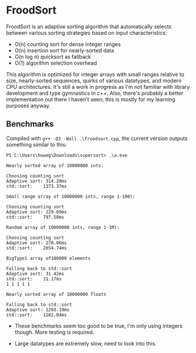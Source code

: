 # FroodSort
FroodSort is an adaptive sorting algorithm that automatically selects between various sorting strategies based on input characteristics:

* O(n) counting sort for dense integer ranges
* O(n) insertion sort for nearly-sorted data
* O(n log n) quicksort as fallback
* O(1) algorithm selection overhead

This algorithm is optimized for integer arrays with small ranges relative to size, nearly-sorted sequences, quirks of various datatypes, and modern CPU architectures. It's still a work in progress as I'm not familiar with library development and type gymnastics in c++. Also, there's probably a better implementation out there I haven't seen; this is mostly for my learning purposes anyway.

## Benchmarks

Compiled with `g++ -O3 -Wall .\froodsort.cpp`, the current version outputs something similar to this:

```
PS C:\Users\howeg\Downloads\supersort> .\a.exe

Nearly sorted array of 10000000 ints:

Choosing counting sort
Adaptive sort: 314.20ms
std::sort:    1373.37ms

Small range array of 10000000 ints, range 1-100):

Choosing counting sort
Adaptive sort: 229.69ms
std::sort:    797.58ms

Random array of 10000000 ints, range 1-1M):

Choosing counting sort
Adaptive sort: 278.06ms
std::sort:    2654.74ms

BigType1 array of100000 elements

Falling back to std::sort
Adaptive sort: 31.42ms
std::sort:    31.17ms
1 1 1 1 1

Nearly sorted array of 10000000 floats

Falling back to std::sort
Adaptive sort: 1293.19ms
std::sort:    1282.04ms
```

* These benchmarks seem too good to be true, I'm only using integers though. More testing is required.

* Large datatypes are extremely slow, need to look into this.
